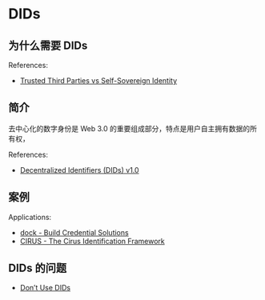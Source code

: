 # DIDs

## 为什么需要 DIDs

References:
- [Trusted Third Parties vs Self-Sovereign Identity](https://academy.affinidi.com/trusted-third-parties-vs-self-sovereign-identity-4e96de929b1b)

## 简介

去中心化的数字身份是 Web 3.0 的重要组成部分，特点是用户自主拥有数据的所有权，

References:
- [Decentralized Identifiers (DIDs) v1.0](https://www.w3.org/TR/did-core/)

## 案例

Applications:
- [dock - Build Credential Solutions](https://www.dock.io)
- [CIRUS - The Cirus Identification Framework](https://cirusfoundation.com)

## DIDs 的问题

- [Don’t Use DIDs](https://dwhuseby.medium.com/dont-use-dids-58759823378c)

